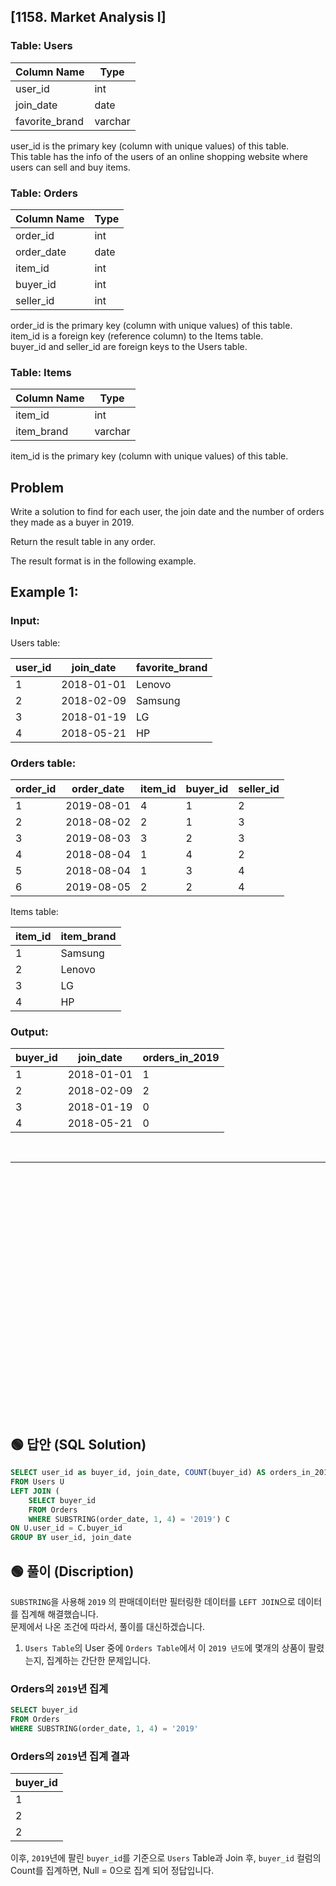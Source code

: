 ## [1158. Market Analysis I]


### Table: Users


| Column Name    | Type    |
|----------------|---------|
| user_id        | int     |
| join_date      | date    |
| favorite_brand | varchar |

user_id is the primary key (column with unique values) of this table.  
This table has the info of the users of an online shopping website where users can sell and buy items.  
 

### Table: Orders


| Column Name   | Type    |
|---------------|---------|
| order_id      | int     |
| order_date    | date    |
| item_id       | int     |
| buyer_id      | int     |
| seller_id     | int     |

order_id is the primary key (column with unique values) of this table.  
item_id is a foreign key (reference column) to the Items table.  
buyer_id and seller_id are foreign keys to the Users table.  
 

### Table: Items


| Column Name   | Type    |
|---------------|---------|
| item_id       | int     |
| item_brand    | varchar |

item_id is the primary key (column with unique values) of this table.  
 
## Problem 

Write a solution to find for each user, the join date and the number of orders they made as a buyer in 2019.  

Return the result table in any order.  

The result format is in the following example.  

 

## Example 1:

### Input: 

Users table:


| user_id | join_date  | favorite_brand |
|---------|------------|----------------|
| 1       | 2018-01-01 | Lenovo         |
| 2       | 2018-02-09 | Samsung        |
| 3       | 2018-01-19 | LG             |
| 4       | 2018-05-21 | HP             |

### Orders table:

| order_id | order_date | item_id | buyer_id | seller_id |
|----------|------------|---------|----------|-----------|
| 1        | 2019-08-01 | 4       | 1        | 2         |
| 2        | 2018-08-02 | 2       | 1        | 3         |
| 3        | 2019-08-03 | 3       | 2        | 3         |
| 4        | 2018-08-04 | 1       | 4        | 2         |
| 5        | 2018-08-04 | 1       | 3        | 4         |
| 6        | 2019-08-05 | 2       | 2        | 4         |

Items table:

| item_id | item_brand |
|---------|------------|
| 1       | Samsung    |
| 2       | Lenovo     |
| 3       | LG         |
| 4       | HP         |

### Output: 

| buyer_id  | join_date  | orders_in_2019 |
|-----------|------------|----------------|
| 1         | 2018-01-01 | 1              |
| 2         | 2018-02-09 | 2              |
| 3         | 2018-01-19 | 0              |
| 4         | 2018-05-21 | 0              |


<br/>

---

<br/>
<br/>
<br/>
<br/>
<br/>
<br/>
<br/>
<br/>
<br/>
<br/>
<br/>
<br/>
<br/>
<br/>
<br/>
<br/>
<br/>
<br/>
<br/>
<br/>
<br/>
<br/>
<br/>


## 🟢 답안 (SQL Solution)

```sql
SELECT user_id as buyer_id, join_date, COUNT(buyer_id) AS orders_in_2019
FROM Users U
LEFT JOIN (
    SELECT buyer_id
    FROM Orders
    WHERE SUBSTRING(order_date, 1, 4) = '2019') C
ON U.user_id = C.buyer_id
GROUP BY user_id, join_date
```

## 🟢 풀이 (Discription)
`SUBSTRING`을 사용해 `2019` 의 판매데이터만 필터링한 데이터를 `LEFT JOIN`으로 데이터를 집계해 해결했습니다.   
문제에서 나온 조건에 따라서, 풀이를 대신하겠습니다. 

1. `Users Table`의 User 중에 `Orders Table`에서 이 `2019 년도`에 몇개의 상품이 팔렸는지, 집계하는 간단한 문제입니다. 

### Orders의 `2019`년 집계

```sql
SELECT buyer_id
FROM Orders
WHERE SUBSTRING(order_date, 1, 4) = '2019'
```

### Orders의 `2019`년 집계 결과

| buyer_id |
| -------- |
| 1        |
| 2        |
| 2        |

이후, `2019`년에 팔린 `buyer_id`를 기준으로 `Users` Table과 Join 후, `buyer_id` 컬럼의 Count를 집계하면, Null = 0으로 집계 되어 정답입니다.